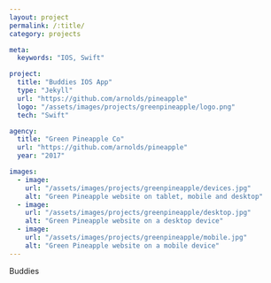 ```yaml
---
layout: project
permalink: /:title/
category: projects

meta:
  keywords: "IOS, Swift"

project:
  title: "Buddies IOS App"
  type: "Jekyll"
  url: "https://github.com/arnolds/pineapple"
  logo: "/assets/images/projects/greenpineapple/logo.png"
  tech: "Swift"

agency:
  title: "Green Pineapple Co"
  url: "https://github.com/arnolds/pineapple"
  year: "2017"

images:
  - image:
    url: "/assets/images/projects/greenpineapple/devices.jpg"
    alt: "Green Pineapple website on tablet, mobile and desktop"
  - image:
    url: "/assets/images/projects/greenpineapple/desktop.jpg"
    alt: "Green Pineapple website on a desktop device"
  - image:
    url: "/assets/images/projects/greenpineapple/mobile.jpg"
    alt: "Green Pineapple website on a mobile device"
---
```

<p>Buddies</p>
